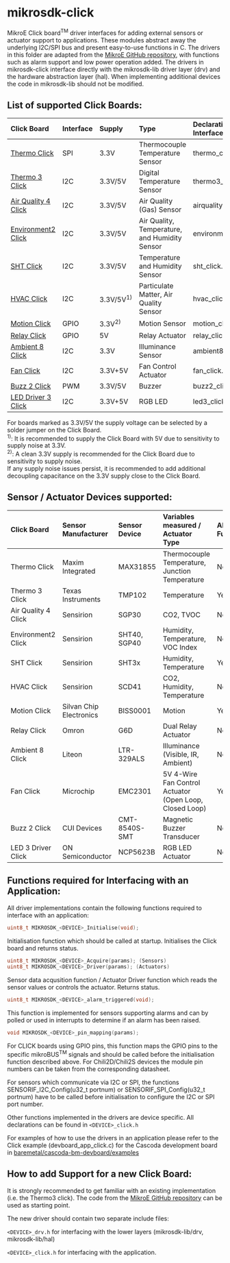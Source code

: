 # mikrosdk-click

MikroE Click board<sup>TM</sup> driver interfaces for adding external sensors or actuator support to applications. These modules abstract away the underlying I2C/SPI bus and present easy-to-use functions in C. The drivers in this folder are adapted from the [MikroE GitHub repository](https://github.com/MikroElektronika/mikrosdk_click_v2), with functions such as alarm support and low power operation added.
The drivers in mikrosdk-click interface directly with the mikrosdk-lib driver layer (drv) and the hardware abstraction layer (hal). When implementing additional devices the code in mikrosdk-lib should not be modified.

## List of supported Click Boards:

Click Board          | Interface | Supply | Type | Declarations for Interface Functions |
:--------------------| :-------- | :----- | :--- |:-------------|
[Thermo Click](https://www.mikroe.com/thermo-click)         | SPI | 3.3V | Thermocouple Temperature Sensor |  thermo_click.h |
[Thermo 3 Click](https://www.mikroe.com/thermo-3-click)        | I2C | 3.3V/5V | Digital Temperature Sensor | thermo3_click.h |
[Air Quality 4 Click](https://www.mikroe.com/air-quality-4-click)  | I2C | 3.3V/5V | Air Quality (Gas) Sensor | airquality4_click.h  |
[Environment2 Click](https://www.mikroe.com/environment-2-click)   | I2C | 3.3V/5V | Air Quality, Temperature, and Humidity Sensor | environment2_click.h |
[SHT Click](https://www.mikroe.com/sht-click)    | I2C | 3.3V/5V | Temperature and Humidity Sensor | sht_click.h |
[HVAC Click](https://www.mikroe.com/hvac-click)    | I2C | 3.3V/5V<sup>1)</sup> | Particulate Matter, Air Quality Sensor | hvac_click.h |
[Motion Click](https://www.mikroe.com/motion-click)         | GPIO | 3.3V<sup>2)</sup> | Motion Sensor | motion_click.h |
[Relay Click](https://www.mikroe.com/relay-click)    | GPIO | 5V | Relay Actuator | relay_click.h |
[Ambient 8 Click](https://www.mikroe.com/ambient-8-click)    | I2C | 3.3V | Illuminance Sensor | ambient8_click.h |
[Fan Click](https://www.mikroe.com/fan-click)    | I2C | 3.3V+5V | Fan Control Actuator | fan_click.h |
[Buzz 2 Click](https://www.mikroe.com/buzz-2-click)    | PWM | 3.3V/5V | Buzzer | buzz2_click.h |
[LED Driver 3 Click](https://www.mikroe.com/led-driver-3-click)    | I2C | 3.3V+5V | RGB LED | led3_click.h |

For boards marked as 3.3V/5V the supply voltage can be selected by a solder jumper on the Click Board.<br>
<sup>1)</sup>: It is recommended to supply the Click Board with 5V due to sensitivity to supply noise at 3.3V.<br>
<sup>2)</sup>: A clean 3.3V supply is recommended for the Click Board due to sensitivity to supply noise.<br>
If any supply noise issues persist, it is recommended to add additional decoupling capacitance on the 3.3V supply close to the Click Board.<br>

## Sensor / Actuator Devices supported:

Click Board          | Sensor Manufacturer | Sensor Device | Variables measured / Actuator Type | Alarm Function |
:--------------------| :-------- |:-------------|:-------------|:---|
Thermo Click         | Maxim Integrated | MAX31855 | Thermocouple Temperature, Junction Temperature | No |
Thermo 3 Click       | Texas Instruments | TMP102 | Temperature | Yes |
Air Quality 4 Click  | Sensirion | SGP30 | CO2, TVOC | No |
Environment2 Click   | Sensirion | SHT40, SGP40 | Humidity, Temperature, VOC Index | No |
SHT Click            | Sensirion | SHT3x | Humidity, Temperature | Yes |
HVAC Click           | Sensirion | SCD41 | CO2, Humidity, Temperature | No |
Motion Click         | Silvan Chip Electronics | BISS0001 | Motion | Yes | 
Relay Click          | Omron | G6D | Dual Relay Actuator | No |
Ambient 8 Click      | Liteon | LTR-329ALS | Illuminance (Visible, IR, Ambient) | No |
Fan Click            | Microchip | EMC2301 | 5V 4-Wire Fan Control Actuator (Open Loop, Closed Loop) | Yes |
Buzz 2 Click         | CUI Devices | CMT-8540S-SMT | Magnetic Buzzer Transducer | No |
LED 3 Driver Click   | ON Semiconductor | NCP5623B | RGB LED Actuator | No |


## Functions required for Interfacing with an Application:

All driver implementations contain the following functions required to interface with an application:
```c
uint8_t MIKROSDK_<DEVICE>_Initialise(void);
```
Initialisation function which should be called at startup. Initialises the Click board and returns status.
```c
uint8_t MIKROSDK_<DEVICE>_Acquire(params); (Sensors)
uint8_t MIKROSDK_<DEVICE>_Driver(params); (Actuators)
```
Sensor data acqusition function / Actuator Driver function which reads the sensor values or controls the actuator. Returns status.
```c
uint8_t MIKROSDK_<DEVICE>_alarm_triggered(void);
```
This function is implemented for sensors supporting alarms and can by polled or used in interrupts to determine if an alarm has been raised.
```c
void MIKROSDK_<DEVICE>_pin_mapping(params);
```
For CLICK boards using GPIO pins, this function maps the GPIO pins to the specific mikroBUS<sup>TM</sup> signals and should be called before the initialisation function described above. For Chili2D/Chili2S devices the module pin numbers can be taken from the corresponding datasheet.

For sensors which communicate via I2C or SPI, the functions SENSORIF_I2C_Config(u32_t portnum) or SENSORIF_SPI_Config(u32_t portnum) have to be called before initialisation to configure the I2C or SPI port number. 

Other functions implemented in the drivers are device specific. All declarations can be found in ```<DEVICE>_click.h```

For examples of how to use the drivers in an application please refer to the Click example (devboard_app_click.c) for the Cascoda development board in [baremetal/cascoda-bm-devboard/examples](../cascoda-bm-devboard/examples)

## How to add Support for a new Click Board:

It is strongly recommended to get familiar with an existing implementation (i.e. the Thermo3 click). The code from the [MikroE GitHub repository](https://github.com/MikroElektronika/mikrosdk_click_v2) can be used as starting point.

The new driver should contain two separate include files:

```<DEVICE>_drv.h``` for interfacing with the lower layers (mikrosdk-lib/drv, mikrosdk-lib/hal)

```<DEVICE>_click.h``` for interfacing with the application.
